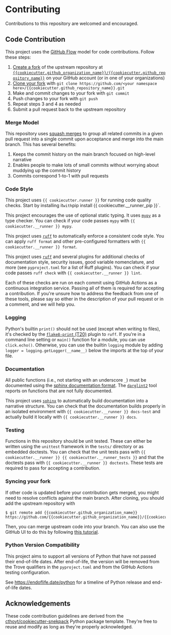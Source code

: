 # Contributing

Contributions to this repository are welcomed and encouraged.

## Code Contribution

This project uses the [GitHub Flow](https://guides.github.com/introduction/flow)
model for code contributions. Follow these steps:

1. [Create a fork](https://help.github.com/articles/fork-a-repo) of the upstream
   repository
   at [`{{cookiecutter.github_organization_name}}/{{cookiecutter.github_repository_name}}`](https://github.com/{{cookiecutter.github_organization_name}}/{{cookiecutter.github_repository_name}})
   on your GitHub account (or in one of your organizations)
2. [Clone your fork](https://docs.github.com/en/repositories/creating-and-managing-repositories/cloning-a-repository)
   with `git clone https://github.com/<your namespace here>/{{cookiecutter.github_repository_name}}.git`
3. Make and commit changes to your fork with `git commit`
4. Push changes to your fork with `git push`
5. Repeat steps 3 and 4 as needed
6. Submit a pull request back to the upstream repository

### Merge Model

This repository
uses [squash merges](https://docs.github.com/en/github/collaborating-with-pull-requests/incorporating-changes-from-a-pull-request/about-pull-request-merges#squash-and-merge-your-pull-request-commits)
to group all related commits in a given pull request into a single commit upon
acceptance and merge into the main branch. This has several benefits:

1. Keeps the commit history on the main branch focused on high-level narrative
2. Enables people to make lots of small commits without worrying about muddying
   up the commit history
3. Commits correspond 1-to-1 with pull requests

### Code Style

This project uses `{{ cookiecutter.runner }}` for running code quality checks. Start by installing
it` with `pip install {{ cookiecutter.__runner_pip }}`.

This project encourages the use of optional static typing. It
uses [`mypy`](http://mypy-lang.org/) as a type checker. You can check if
your code passes `mypy` with `{{ cookiecutter.__runner }} mypy`.

This project uses [`ruff`](https://docs.astral.sh/ruff/) to automatically
enforce a consistent code style. You can apply `ruff format` and other pre-configured
formatters with `{{ cookiecutter.__runner }} format`.

This project uses [`ruff`](https://docs.astral.sh/ruff/) and several plugins for
additional checks of documentation style, security issues, good variable
nomenclature, and more (see `pyproject.toml` for a list of Ruff plugins). You can check if your
code passes `ruff check` with `{{ cookiecutter.__runner }} lint`.

Each of these checks are run on each commit using GitHub Actions as a continuous
integration service. Passing all of them is required for accepting a
contribution. If you're unsure how to address the feedback from one of these
tools, please say so either in the description of your pull request or in a
comment, and we will help you.

### Logging

Python's builtin `print()` should not be used (except when writing to files),
it's checked by the
[`flake8-print` (T20)](https://docs.astral.sh/ruff/rules/#flake8-print-t20) plugin to `ruff`. If
you're in a command line setting or `main()` function for a module, you can use
`click.echo()`. Otherwise, you can use the builtin `logging` module by adding
`logger = logging.getLogger(__name__)` below the imports at the top of your
file.

### Documentation

All public functions (i.e., not starting with an underscore `_`) must be
documented using
the [sphinx documentation format](https://sphinx-rtd-tutorial.readthedocs.io/en/latest/docstrings.html#the-sphinx-docstring-format).
The [`darglint2`](https://github.com/akaihola/darglint2) tool
reports on functions that are not fully documented.

This project uses [`sphinx`](https://www.sphinx-doc.org) to automatically build
documentation into a narrative structure. You can check that the documentation
builds properly in an isolated environment with `{{ cookiecutter.__runner }} docs-test` and actually
build it locally with `{{ cookiecutter.__runner }} docs`.

### Testing

Functions in this repository should be unit tested. These can either be written
using the `unittest` framework in the `tests/` directory or as embedded
doctests. You can check that the unit tests pass with `{{ cookiecutter.__runner }} {{ cookiecutter.__runner_tests }}`
and that the doctests pass with `{{ cookiecutter.__runner }} doctests`. These tests are required to pass for
accepting a contribution.

### Syncing your fork

If other code is updated before your contribution gets merged, you might need to
resolve conflicts against the main branch. After cloning, you should add the
upstream repository with

```shell
$ git remote add {{cookiecutter.github_organization_name}} https://github.com/{{cookiecutter.github_organization_name}}/{{cookiecutter.github_repository_name}}.git
```

Then, you can merge upstream code into your branch. You can also use the GitHub
UI to do this by
following [this tutorial](https://docs.github.com/en/github/collaborating-with-pull-requests/working-with-forks/syncing-a-fork).

### Python Version Compatibility

This project aims to support all versions of Python that have not passed their
end-of-life dates. After end-of-life, the version will be removed from the Trove
qualifiers in the `pyproject.toml` and from the GitHub Actions testing
configuration.

See https://endoflife.date/python for a timeline of Python release and
end-of-life dates.

## Acknowledgements

These code contribution guidelines are derived from
the [cthoyt/cookiecutter-snekpack](https://github.com/cthoyt/cookiecutter-snekpack)
Python package template. They're free to reuse and modify as long as they're properly acknowledged.
